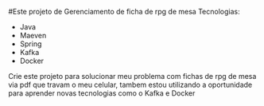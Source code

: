 #Este projeto de Gerenciamento de ficha de rpg de mesa
Tecnologias:
<ul>
  <li>Java</li>
  <li>Maeven</li>
  <li>Spring</li>
  <li>Kafka</li>
  <li>Docker</li>
</ul>

Crie este projeto para solucionar meu problema com fichas de rpg de mesa via pdf que travam o meu celular, 
  tambem estou utilizando a oportunidade para aprender novas tecnologias como o Kafka e Docker
